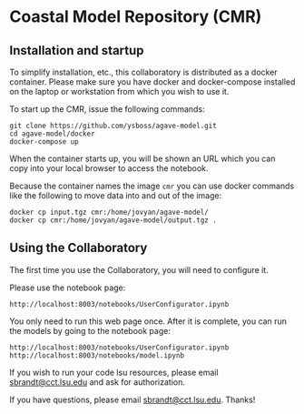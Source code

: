 # Coastal Model Repository (CMR)

## Installation and startup

To simplify installation, etc., this collaboratory is distributed as a docker container. Please make sure you have docker and docker-compose installed on the laptop or workstation from which you wish to use it.

To start up the CMR, issue the following commands:

```
git clone https://github.com/ysboss/agave-model.git
cd agave-model/docker
docker-compose up
```

When the container starts up, you will be shown an URL which you can copy into your local browser to access the notebook.

Because the container names the image `cmr` you can use docker commands like the following to move data
into and out of the image:

```
docker cp input.tgz cmr:/home/jovyan/agave-model/
docker cp cmr:/home/jovyan/agave-model/output.tgz .
```

## Using the Collaboratory

The first time you use the Collaboratory, you will need to configure it.

Please use the notebook page:
```
http://localhost:8003/notebooks/UserConfigurator.ipynb
```

You only need to run this web page once. After it is complete, you can run the models by going to the notebook page:
```
http://localhost:8003/notebooks/UserConfigurator.ipynb
http://localhost:8003/notebooks/model.ipynb
```

If you wish to run your code lsu resources, please email sbrandt@cct.lsu.edu and ask for authorization.

If you have questions, please email sbrandt@cct.lsu.edu. Thanks!
